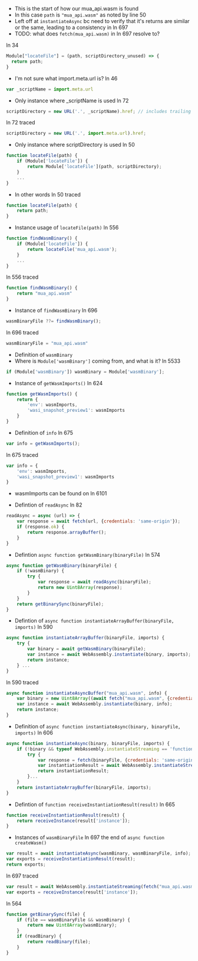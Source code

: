 - This is the start of how our mua_api.wasm is found
- In this case `path` is `"mua_api.wasm"` as noted by line 50
- Left off at `instantiateAsync` bc need to verify that it's returns are similar or the same, leading to a consistency in ln 697
- TODO: what does `fetch(mua_api.wasm)` in ln 697 resolve to?

ln 34
```javascript
Module["locateFile"] = (path, scriptDirectory_unused) => {
  return path;
}
```

- I'm not sure what import.meta.url is?
ln 46
```javascript
var _scriptName = import.meta.url
```

- Only instance where _scriptName is used
ln 72
```javascript
scriptDirectory = new URL('.', _scriptName).href; // includes trailing slash
```
ln 72 traced
```javascript
scriptDirectory = new URL('.', import.meta.url).href;
```

- Only instance where scriptDirectory is used
ln 50
```javascript
function locateFile(path) {
    if (Module['locateFile']) {
        return Module['locateFile'](path, scriptDirectory);
    }
    ...
}
```
- In other words
ln 50 traced
```javascript
function locateFile(path) {
    return path;
}
```

- Instance usage of `locateFile(path)`
ln 556
```javascript
function findWasmBinary() {
    if (Module['locateFile']) {
        return locateFile('mua_api.wasm');
    }
    ...
}
```
ln 556 traced
```javascript 
function findWasmBinary() {
    return "mua_api.wasm"
}
```

- Instance of `findWasmBinary`
ln 696
```javascript
wasmBinaryFile ??= findWasmBinary();
```
ln 696 traced
```javascript
wasmBinaryFile = "mua_api.wasm"
```

- Definition of `wasmBinary`
- Where is `Module['wasmBinary']` coming from, and what is it?
ln 5533
```javascript
if (Module['wasmBinary']) wasmBinary = Module['wasmBinary'];
```

- Instance of `getWasmImports()`
ln 624
```javascript
function getWasmImports() {
    return {
        'env': wasmImports,
        'wasi_snapshot_preview1': wasmImports
    }
}
```

- Definition of `info`
ln 675
```javascript
var info = getWasmImports();
```
ln 675 traced
```javascript
var info = {
    'env': wasmImports,
    'wasi_snapshot_preview1': wasmImports
}
```
- wasmImports can be found on ln 6101

- Defintion of `readAsync`
ln 82
```javascript
readAsync = async (url) => {
    var response = await fetch(url, {credentials: 'same-origin'});
    if (response.ok) {
        return response.arrayBuffer();
    }
}
```

- Defintion `async function getWasmBinary(binaryFile)`
ln 574
```javascript
async function getWasmBinary(binaryFile) {
    if (!wasmBinary) {
        try {
            var response = await readAsync(binaryFile);
            return new Uint8Array(response);
        }
    }
    return getBinarySync(binaryFile);
}
```

- Defintion of `async function instantiateArrayBuffer(binaryFile, imports)`
ln 590
```javascript
async function instantiateArrayBuffer(binaryFile, imports) {
    try {
        var binary = await getWasmBinary(binaryFile);
        var instance = await WebAssembly.instantiate(binary, imports);
        return instance;
    } ...
}
```
ln 590 traced
```javascript
async function instantiateAsyncBuffer("mua_api.wasm", info) {
    var binary = new Uint8Array((await fetch("mua_api.wasm", {credentials: 'same-origin'})).arrayBuffer());
    var instance = await WebAssembly.instantiate(binary, info);
    return instance;
}

```

- Definition of `async function instantiateAsync(binary, binaryFile, imports)`
ln 606
```javascript
async function instantiateAsync(binary, binaryFile, imports) {
    if (!binary && typeof WebAssembly.instantiateStreaming == 'function') {
        try {
            var response = fetch(binaryFile, {credentials: 'same-origin'});
            var instantiationResult = await WebAssembly.instantiateStreaming(response, imports);
            return instantiationResult;
        }...
    }
    return instantiateArrayBuffer(binaryFile, imports);
}
```

- Defintion of `function receiveInstantiationResult(result)`
ln 665
```javascript
function receiveInstantiationResult(result) {
    return receiveInstance(result['instance']);
}
```

- Instances of `wasmBinaryFile`
ln 697 the end of `async function createWasm()`
```javascript
var result = await instantiateAsync(wasmBinary, wasmBinaryFile, info);
var exports = receiveInstantiationResult(result);
return exports;
```
ln 697 traced
```javascript
var result = await WebAssembly.instantiateStreaming(fetch("mua_api.wasm", {credentials:'same-origin'}), info);
var exports = receiveInstance(result['instance']);
```
ln 564
```javascript
function getBinarySync(file) {
    if (file == wasmBinaryFile && wasmBinary) {
        return new Uint8Array(wasmBinary);
    }
    if (readBinary) {
        return readBinary(file);
    }
}
```

